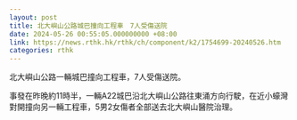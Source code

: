 ```yaml
---
layout: post
title: 北大嶼山公路城巴撞向工程車　7人受傷送院
date: 2024-05-26 00:55:05.000000000 +08:00
link: https://news.rthk.hk/rthk/ch/component/k2/1754699-20240526.htm
categories: rthk
---
```


北大嶼山公路一輛城巴撞向工程車，7人受傷送院。

事發在昨晚約11時半，一輛A22城巴沿北大嶼山公路往東涌方向行駛，在近小蠔灣對開撞向另一輛工程車，5男2女傷者全部送去北大嶼山醫院治理。
